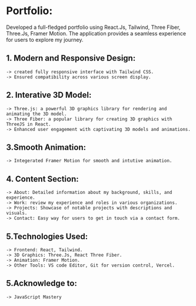 # Portfolio:
Developed a full-fledged portfolio using React.Js, Tailwind, Three Fiber, Three.Js, Framer Motion. The application provides a seamless experience for users to explore my journey.

## 1. Modern and Responsive Design:
    -> created fully responsive interface with Tailwind CSS.
    -> Ensured compatibility across various screen display.
## 2. Interative 3D Model:
    -> Three.js: a powerful 3D graphics library for rendering and animating the 3D model.
    -> Three Fiber: a popular library for creating 3D graphics with ThreeJS in React.
    -> Enhanced user engagement with captivating 3D models and animations.
## 3.Smooth Animation:
    -> Integerated Framer Motion for smooth and intutive animation.
## 4. Content Section:
    -> About: Detailed information about my background, skills, and experience.
    -> Work: review my experience and roles in various organizations.
    -> Projects: Showcase of notable projects with descriptions and visuals.  
    -> Contact: Easy way for users to get in touch via a contact form.
## 5.Technologies Used:
    -> Frontend: React, Tailwind.
    -> 3D Graphics: Three.Js, React Three Fiber.
    -> Animation: Framer Motion.
    -> Other Tools: VS code Editor, Git for version control, Vercel.
## 5.Acknowledge to: 
    -> JavaScript Mastery    
    

    
